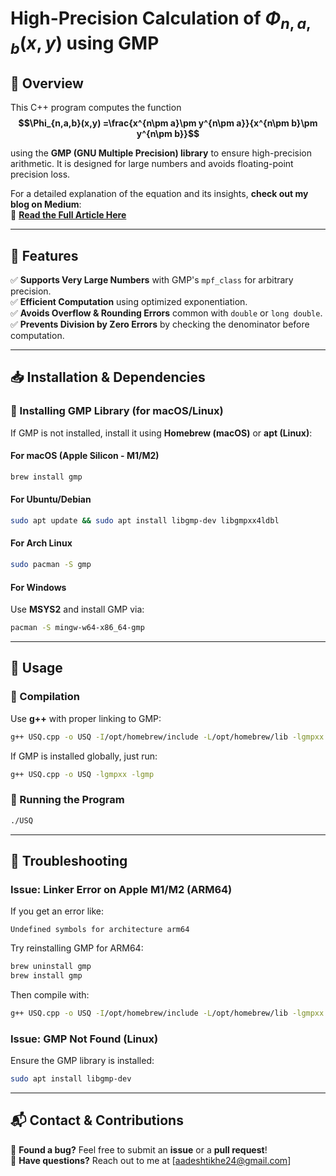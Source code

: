 # **High-Precision Calculation of $` \Phi_{n,a,b}(x,y) `$ using GMP**  

## **📌 Overview**  
This C++ program computes the function  
**$$\Phi_{n,a,b}(x,y) =\frac{x^{n\pm a}\pm y^{n\pm a}}{x^{n\pm b}\pm y^{n\pm b}}$$**


using the **GMP (GNU Multiple Precision) library** to ensure high-precision arithmetic. It is designed for large numbers and avoids floating-point precision loss.  

For a detailed explanation of the equation and its insights, **check out my blog on Medium**:  
🔗 **[Read the Full Article Here](https://medium.com/@aadeshtikhe24/uncertainty-stability-quotient-usq-a-power-ratio-capturing-the-transition-from-instability-to-aa4f7d7b62ec)**  

---

## **🚀 Features**  
✅ **Supports Very Large Numbers** with GMP's `mpf_class` for arbitrary precision.  
✅ **Efficient Computation** using optimized exponentiation.  
✅ **Avoids Overflow & Rounding Errors** common with `double` or `long double`.  
✅ **Prevents Division by Zero Errors** by checking the denominator before computation.  

---

## **📥 Installation & Dependencies**  
### **🔹 Installing GMP Library (for macOS/Linux)**  
If GMP is not installed, install it using **Homebrew (macOS)** or **apt (Linux)**:  

#### **For macOS (Apple Silicon - M1/M2)**
```sh
brew install gmp
```
#### **For Ubuntu/Debian**
```sh
sudo apt update && sudo apt install libgmp-dev libgmpxx4ldbl
```

#### **For Arch Linux**
```sh
sudo pacman -S gmp
```

#### **For Windows**
Use **MSYS2** and install GMP via:
```sh
pacman -S mingw-w64-x86_64-gmp
```

---

## **📝 Usage**  
### **🔹 Compilation**
Use **g++** with proper linking to GMP:  
```sh
g++ USQ.cpp -o USQ -I/opt/homebrew/include -L/opt/homebrew/lib -lgmpxx -lgmp
```
If GMP is installed globally, just run:
```sh
g++ USQ.cpp -o USQ -lgmpxx -lgmp
```

### **🔹 Running the Program**
```sh
./USQ
```

---

## **🐛 Troubleshooting**  
### **Issue: Linker Error on Apple M1/M2 (ARM64)**
If you get an error like:  
```
Undefined symbols for architecture arm64
```
Try reinstalling GMP for ARM64:  
```sh
brew uninstall gmp
brew install gmp
```
Then compile with:  
```sh
g++ USQ.cpp -o USQ -I/opt/homebrew/include -L/opt/homebrew/lib -lgmpxx -lgmp
```

### **Issue: GMP Not Found (Linux)**
Ensure the GMP library is installed:  
```sh
sudo apt install libgmp-dev
``` 

---

## **📬 Contact & Contributions**
🐛 **Found a bug?** Feel free to submit an **issue** or a **pull request**!  
📧 **Have questions?** Reach out to me at [aadeshtikhe24@gmail.com]  
